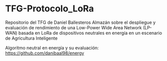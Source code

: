 # TFG-Protocolo_LoRa
Repositorio del TFG de Daniel Ballesteros Almazán sobre el despliegue y evaluación de rendimiento de una Low-Power Wide Area Network (LP-WAN) basada en LoRa de dispositivos neutrales en energía en un escenario de Agricultura Inteligente

Algoritmo neutral en energía y su evaluación:
https://github.com/danibaal98/energy
